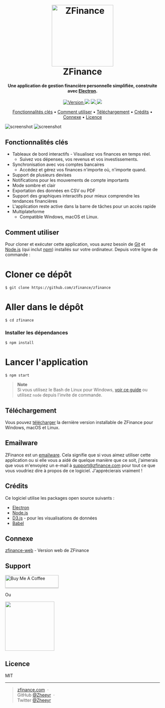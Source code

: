 <h1 align="center">
  <br>
  <a href="http://www.zfinance.com"><img src="https://i.imgur.com/HnNIx5X.png" alt="ZFinance" width="200"></a>
  <br>
  ZFinance
  <br>
</h1>

<h4 align="center">Une application de gestion financière personnelle simplifiée, construite avec <a href="http://electron.atom.io" target="_blank">Electron</a>.</h4>

<p align="center">
  <a href="https://badge.fury.io/js/zfinance">
    <img src="https://badge.fury.io/js/zfinance.svg"
         alt="Version">
  </a>
  <a href="https://gitter.im/zfinance/community"><img src="https://badges.gitter.im/zfinance/community.svg"></a>
  <a href="mailto:support@zfinance.com">
      <img src="https://img.shields.io/badge/Email-Support-brightgreen.svg">
  </a>
  <a href="https://www.paypal.me/Z1RShop">
    <img src="https://img.shields.io/badge/$-donate-ff69b4.svg?maxAge=2592000&amp;style=flat">
  </a>
</p>

<p align="center">
  <a href="#fonctionnalités-clés">Fonctionnalités clés</a> •
  <a href="#comment-utiliser">Comment utiliser</a> •
  <a href="#téléchargement">Téléchargement</a> •
  <a href="#crédits">Crédits</a> •
  <a href="#connexe">Connexe</a> •
  <a href="#licence">Licence</a>
</p>

![screenshot](https://i.imgur.com/ftaz79T.jpeg)
![screenshot](https://i.imgur.com/QN6fAM7.jpeg)

## Fonctionnalités clés

* Tableaux de bord interactifs - Visualisez vos finances en temps réel.
  - Suivez vos dépenses, vos revenus et vos investissements.
* Synchronisation avec vos comptes bancaires
  - Accédez et gérez vos finances n'importe où, n'importe quand.
* Support de plusieurs devises  
* Notifications pour les mouvements de compte importants
* Mode sombre et clair
* Exportation des données en CSV ou PDF
* Support des graphiques interactifs pour mieux comprendre les tendances financières
* L'application reste active dans la barre de tâches pour un accès rapide
* Multiplateforme
  - Compatible Windows, macOS et Linux.

## Comment utiliser

Pour cloner et exécuter cette application, vous aurez besoin de [Git](https://git-scm.com) et [Node.js](https://nodejs.org/en/download/) (qui inclut [npm](http://npmjs.com)) installés sur votre ordinateur. Depuis votre ligne de commande :

# Cloner ce dépôt
    $ git clone https://github.com/zfinance/zfinance

# Aller dans le dépôt
    $ cd zfinance

### Installer les dépendances
    $ npm install

# Lancer l'application
    $ npm start

> **Note**  
> Si vous utilisez le Bash de Linux pour Windows, [voir ce guide](https://www.howtogeek.com/261575/how-to-run-graphical-linux-desktop-applications-from-windows-10s-bash-shell/) ou utilisez `node` depuis l'invite de commande.

## Téléchargement
Vous pouvez [télécharger](https://github.com/zfinance/zfinance/releases/tag/v1.2.0) la dernière version installable de ZFinance pour Windows, macOS et Linux.

## Emailware
ZFinance est un [emailware](https://fr.wiktionary.org/wiki/emailware). Cela signifie que si vous aimez utiliser cette application ou si elle vous a aidé de quelque manière que ce soit, j'aimerais que vous m'envoyiez un e-mail à [support@zfinance.com](mailto:support@zfinance.com) pour tout ce que vous voudriez dire à propos de ce logiciel. J'apprécierais vraiment !

## Crédits
Ce logiciel utilise les packages open source suivants :
- [Electron](http://electron.atom.io/)
- [Node.js](https://nodejs.org/)
- [D3.js](https://d3js.org/) - pour les visualisations de données
- [Babel](https://babeljs.io/)

## Connexe
[zfinance-web](https://github.com/zfinance/zfinance-web) - Version web de ZFinance

## Support
<a href="https://www.twitter.com/zheeyr" target="_blank"><img src="https://www.buymeacoffee.com/assets/img/custom_images/purple_img.png" alt="Buy Me A Coffee" style="height: 41px !important;width: 174px !important;box-shadow: 0px 3px 2px 0px rgba(190, 190, 190, 0.5) !important;-webkit-box-shadow: 0px 3px 2px 0px rgba(190, 190, 190, 0.5) !important;"></a>

<p>Ou</p>  
<a href="https://www.patreon.com/Zheeyr"><img src="https://c5.patreon.com/external/logo/become_a_patron_button@2x.png" width="160"></a>


## Licence
MIT

---
> [zfinance.com](https://www.zfinance.com) &nbsp;·&nbsp;  
> GitHub [@Zheeyr](https://github.com/Zheeyr) &nbsp;·&nbsp;  
> Twitter [@Zheeyr](https://twitter.com/Zheeyr)
